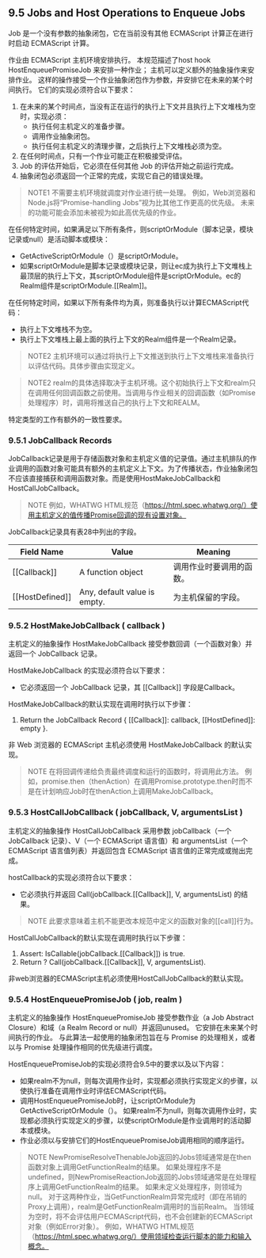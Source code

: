 ## 9.5 Jobs and Host Operations to Enqueue Jobs

Job 是一个没有参数的抽象闭包，它在当前没有其他 ECMAScript 计算正在进行时启动 ECMAScript 计算。

作业由 ECMAScript 主机环境安排执行。 本规范描述了host hook HostEnqueuePromiseJob 来安排一种作业； 主机可以定义额外的抽象操作来安排作业。 这样的操作接受一个作业抽象闭包作为参数，并安排它在未来的某个时间执行。 它们的实现必须符合以下要求：

1. 在未来的某个时间点，当没有正在运行的执行上下文并且执行上下文堆栈为空时，实现必须：
    - 执行任何主机定义的准备步骤。
    - 调用作业抽象闭包。
    - 执行任何主机定义的清理步骤，之后执行上下文堆栈必须为空。
2. 在任何时间点，只有一个作业可能正在积极接受评估。
3. Job 的评估开始后，它必须在任何其他 Job 的评估开始之前运行完成。
4. 抽象闭包必须返回一个正常的完成，实现它自己的错误处理。

>NOTE1 不需要主机环境就调度对作业进行统一处理。 例如，Web浏览器和Node.js将“Promise-handling Jobs”视为比其他工作更高的优先级。 未来的功能可能会添加未被视为如此高优先级的作业。

在任何特定时间，如果满足以下所有条件，则scriptOrModule（脚本记录，模块记录或null）是活动脚本或模块：

- GetActiveScriptOrModule（）是scriptOrModule。
- 如果scriptOrModule是脚本记录或模块记录，则让ec成为执行上下文堆栈上最顶层的执行上下文，其scriptOrModule组件是scriptOrModule。ec的Realm组件是scriptOrModule.[[Realm]]。

在任何特定时间，如果以下所有条件均为真，则准备执行以计算ECMAScript代码：

- 执行上下文堆栈不为空。
- 执行上下文堆栈上最上面的执行上下文的Realm组件是一个Realm记录。

>NOTE2 主机环境可以通过将执行上下文推送到执行上下文堆栈来准备执行以评估代码。具体步骤由实现定义。

>NOTE2 realm的具体选择取决于主机环境。这个初始执行上下文和realm只在调用任何回调函数之前使用。当调用与作业相关的回调函数（如Promise处理程序）时，调用将推送自己的执行上下文和REALM。

特定类型的工作有额外的一致性要求。

### 9.5.1 JobCallback Records

JobCallback记录是用于存储函数对象和主机定义值的记录值。通过主机排队的作业调用的函数对象可能具有额外的主机定义上下文。为了传播状态，作业抽象闭包不应该直接捕获和调用函数对象。而是使用HostMakeJobCallback和HostCallJobCallback。

>NOTE 例如，WHATWG HTML规范（https://html.spec.whatwg.org/）使用主机定义的值传播Promise回调的现有设置对象。

JobCallback记录具有表28中列出的字段。

|Field Name|	Value|	Meaning|
|----|----|----|
[[Callback]]	|A function object|	调用作业时要调用的函数。
[[HostDefined]]	|Any, default value is empty.|	为主机保留的字段。

### 9.5.2 HostMakeJobCallback ( callback )

主机定义的抽象操作 HostMakeJobCallback 接受参数回调（一个函数对象）并返回一个 JobCallback 记录。

HostMakeJobCallback 的实现必须符合以下要求：

- 它必须返回一个 JobCallback 记录，其 [[Callback]] 字段是Callback。 

HostMakeJobCallback的默认实现在调用时执行以下步骤：

1. Return the JobCallback Record { [[Callback]]: callback, [[HostDefined]]: empty }.

非 Web 浏览器的 ECMAScript 主机必须使用 HostMakeJobCallback 的默认实现。

>NOTE 在将回调传递给负责最终调度和运行的函数时，将调用此方法。 例如，promise.then（thenAction）在调用Promise.prototype.then时而不是在计划响应Job时在thenAction上调用MakeJobCallback。

### 9.5.3 HostCallJobCallback ( jobCallback, V, argumentsList )

主机定义的抽象操作 HostCallJobCallback 采用参数 jobCallback（一个 JobCallback 记录）、V（一个 ECMAScript 语言值）和 argumentsList（一个 ECMAScript 语言值列表）并返回包含 ECMAScript 语言值的正常完成或抛出完成。

hostCallback的实现必须符合以下要求：

- 它必须执行并返回 Call(jobCallback.[[Callback]], V, argumentsList) 的结果。

>NOTE 此要求意味着主机不能更改本规范中定义的函数对象的[[call]]行为。

HostCallJobCallback的默认实现在调用时执行以下步骤：

1. Assert: IsCallable(jobCallback.[[Callback]]) is true.
2. Return ? Call(jobCallback.[[Callback]], V, argumentsList).

非web浏览器的ECMAScript主机必须使用HostCallJobCallback的默认实现。

### 9.5.4 HostEnqueuePromiseJob ( job, realm )

主机定义的抽象操作 HostEnqueuePromiseJob 接受参数作业（a Job Abstract Closure）和域（a Realm Record or null）并返回unused。 它安排在未来某个时间执行的作业。 与此算法一起使用的抽象闭包旨在与 Promise 的处理相关，或者以与 Promise 处理操作相同的优先级进行调度。

HostEnqueuePromiseJob的实现必须符合9.5中的要求以及以下内容：

- 如果realm不为null，则每次调用作业时，实现都必须执行实现定义的步骤，以使执行准备在调用作业时评估ECMAScript代码。
- 调用HostEnqueuePromiseJob时，让scriptOrModule为GetActiveScriptOrModule（）。 如果realm不为null，则每次调用作业时，实现都必须执行实现定义的步骤，以使scriptOrModule是作业调用时的活动脚本或模块。
- 作业必须以与安排它们的HostEnqueuePromiseJob调用相同的顺序运行。

>NOTE NewPromiseResolveThenableJob返回的Jobs领域通常是在then函数对象上调用GetFunctionRealm的结果。 如果处理程序不是undefined，则NewPromiseReactionJob返回的Jobs领域通常是在处理程序上调用GetFunctionRealm的结果。 如果未定义处理程序，则领域为null。 对于这两种作业，当GetFunctionRealm异常完成时（即在吊销的Proxy上调用），realm是GetFunctionRealm调用时的当前Realm。 当领域为空时，将不会评估用户ECMAScript代码，也不会创建新的ECMAScript对象（例如Error对象）。 例如，WHATWG HTML规范（https://html.spec.whatwg.org/）使用领域检查运行脚本的能力和输入概念。